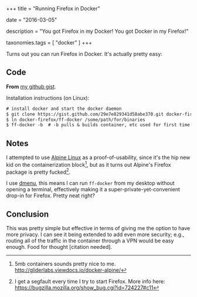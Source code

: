 +++
title = "Running Firefox in Docker"

date = "2016-03-05"

description = "You got Firefox in my Docker! You got Docker in my Firefox!"

taxonomies.tags = [
    "docker"
]
+++

Turns out you can run Firefox in Docker.
It's actually pretty easy:

## Code

**From** [my github
gist](https://gist.github.com/ElijahCaine/29e7e829341d58abe370).

<script src="https://gist.github.com/ElijahCaine/29e7e829341d58abe370.js"></script>

Installation instructions (on Linux):

```txt
# install docker and start the docker daemon
$ git clone https://gist.github.com/29e7e829341d58abe370.git docker-firefox
$ ln docker-firefox/ff-docker /some/path/for/binaries
$ ff-docker -b  # -b pulls & builds container, etc used for first time startup.
```

## Notes

I attempted to use [Alpine Linux](http://alpinelinux.org/) as a
proof-of-usability, since it's the hip new kid on the containerization
block[^1], but as it turns out Alpine's Firefox package is pretty
fucked[^2].

I use [dmenu](https://wiki.archlinux.org/index.php/Dmenu), this means I
can run `ff-docker` from my desktop without opening a terminal,
effectively making it a super-private-yet-convenient drop-in for
Firefox. Pretty neat right?

## Conclusion

This was pretty simple but effective in terms of giving me the option to
have more privacy. I can see it being extended to add even more
security; e.g., routing all of the traffic in the container through a
VPN would be easy enough. Food for thought \[citation needed\].

[^1]: 5mb containers sounds pretty nice to me.
    <http://gliderlabs.viewdocs.io/docker-alpine/>

[^2]: I get a segfault every time I try to start Firefox. More info
    here: <https://bugzilla.mozilla.org/show_bug.cgi?id=724227#c11>
